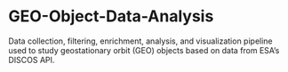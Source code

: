 # GEO-Object-Data-Analysis
Data collection, filtering, enrichment, analysis, and visualization pipeline used to study geostationary orbit (GEO) objects based on data from ESA’s DISCOS API.
